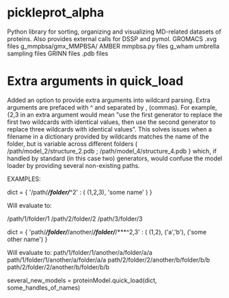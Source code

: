 # pickleprot_alpha

Python library for sorting, organizing and visualizing MD-related datasets of proteins. Also provides external calls for DSSP and pymol.
GROMACS .xvg files
g_mmpbsa/gmx_MMPBSA/ AMBER mmpbsa.py files
g_wham umbrella sampling files
GRINN files
.pdb files



# Extra arguments in quick_load
Added an option to provide extra arguments into wildcard parsing. Extra arguments are prefaced with ^  and separated by , (commas).
For example, {2,3 in an extra argument would mean "use the first generator
to replace the first two wildcards with identical values, then use the second generator to replace three wildcards
with identical values". This solves issues when a filename in a dictionary provided by wildcards matches the name of the
folder, but is variable across different folders ( /path/model_2/structure_2.pdb ; /path/model_4/structure_4.pdb } which,
if handled by standard (in this case two) generators, would confuse the model loader by providing several non-existing 
paths.

EXAMPLES:

dict = { '/path/***/folder/***^2' : ( (1,2,3), 'some name' ) }

Will evaluate to:

/path/1/folder/1
/path/2/folder/2
/path/3/folder/3

dict = { 'path/***/folder/***/another/***/folder/***/***^2,3' : ( (1,2), ('a','b'), ('some other name') }

Will evaluate to:
path/1/folder/1/another/a/folder/a/a
path/1/folder/1/another/a/folder/a/a
path/2/folder/2/another/b/folder/b/b
path/2/folder/2/another/b/folder/b/b

several_new_models = proteinModel.quick_load(dict, some_handles_of_names)
